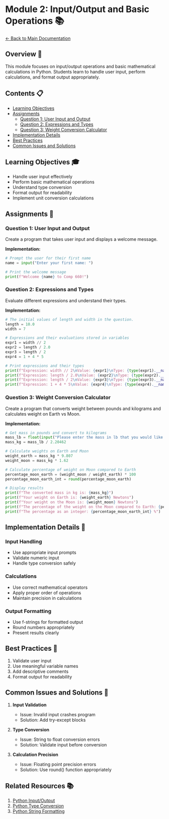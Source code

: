 # Module 2: Input/Output and Basic Operations 📚

[← Back to Main Documentation](../../README.md)

## Overview 🎯
This module focuses on input/output operations and basic mathematical calculations in Python. Students learn to handle user input, perform calculations, and format output appropriately.

## Contents 📋
- [Learning Objectives](#learning-objectives)
- [Assignments](#assignments)
  * [Question 1: User Input and Output](#question-1-user-input-and-output)
  * [Question 2: Expressions and Types](#question-2-expressions-and-types)
  * [Question 3: Weight Conversion Calculator](#question-3-weight-conversion-calculator)
- [Implementation Details](#implementation-details)
- [Best Practices](#best-practices)
- [Common Issues and Solutions](#common-issues-and-solutions)

## Learning Objectives 🎓
- Handle user input effectively
- Perform basic mathematical operations
- Understand type conversion
- Format output for readability
- Implement unit conversion calculations

## Assignments 📝

### Question 1: User Input and Output
Create a program that takes user input and displays a welcome message.

**Implementation:**
```python
# Prompt the user for their first name
name = input("Enter your first name: ")

# Print the welcome message
print(f"Welcome {name} to Comp 660!")
```

### Question 2: Expressions and Types
Evaluate different expressions and understand their types.

**Implementation:**
```python
# The initial values of length and width in the question.
length = 10.0
width = 7

# Expressions and their evaluations stored in variables
expr1 = width // 2
expr2 = length / 2.0
expr3 = length / 2
expr4 = 1 + 4 * 5

# Print expressions and their types
print(f"Expression: width // 2\nValue: {expr1}\nType: {type(expr1).__name__}\n")
print(f"Expression: length / 2.0\nValue: {expr2}\nType: {type(expr2).__name__}\n")
print(f"Expression: length / 2\nValue: {expr3}\nType: {type(expr3).__name__}\n")
print(f"Expression: 1 + 4 * 5\nValue: {expr4}\nType: {type(expr4).__name__}\n")
```

### Question 3: Weight Conversion Calculator
Create a program that converts weight between pounds and kilograms and calculates weight on Earth vs Moon.

**Implementation:**
```python
# Get mass in pounds and convert to kilograms
mass_lb = float(input("Please enter the mass in lb that you would like to convert to kg: "))
mass_kg = mass_lb / 2.20462

# Calculate weights on Earth and Moon
weight_earth = mass_kg * 9.807
weight_moon = mass_kg * 1.62

# Calculate percentage of weight on Moon compared to Earth
percentage_moon_earth = (weight_moon / weight_earth) * 100
percentage_moon_earth_int = round(percentage_moon_earth)

# Display results
print(f"The converted mass in kg is: {mass_kg}")
print(f"Your weight on Earth is: {weight_earth} Newtons")
print(f"Your weight on the Moon is: {weight_moon} Newtons")
print(f"The percentage of the weight on the Moon compared to Earth: {percentage_moon_earth} %")
print(f"The percentage as an integer: {percentage_moon_earth_int} %")
```

## Implementation Details 🔧

### Input Handling
- Use appropriate input prompts
- Validate numeric input
- Handle type conversion safely

### Calculations
- Use correct mathematical operators
- Apply proper order of operations
- Maintain precision in calculations

### Output Formatting
- Use f-strings for formatted output
- Round numbers appropriately
- Present results clearly

## Best Practices 📝
1. Validate user input
2. Use meaningful variable names
3. Add descriptive comments
4. Format output for readability

## Common Issues and Solutions 🤔
1. **Input Validation**
   - Issue: Invalid input crashes program
   - Solution: Add try-except blocks

2. **Type Conversion**
   - Issue: String to float conversion errors
   - Solution: Validate input before conversion

3. **Calculation Precision**
   - Issue: Floating point precision errors
   - Solution: Use round() function appropriately

## Related Resources 📚
1. [Python Input/Output](https://docs.python.org/3/tutorial/inputoutput.html)
2. [Python Type Conversion](https://docs.python.org/3/library/functions.html#float)
3. [Python String Formatting](https://docs.python.org/3/library/string.html#formatstrings)
